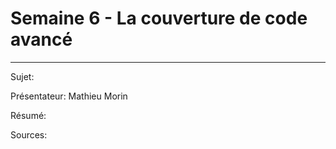 # Semaine 6 - La couverture de code avancé

---

Sujet:

Présentateur: Mathieu Morin

Résumé:

Sources: 
